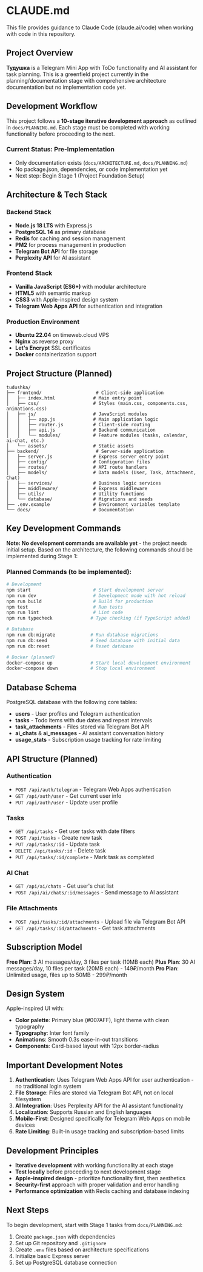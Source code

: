 # CLAUDE.md

This file provides guidance to Claude Code (claude.ai/code) when working with code in this repository.

## Project Overview

**Тудушка** is a Telegram Mini App with ToDo functionality and AI assistant for task planning. This is a greenfield project currently in the planning/documentation stage with comprehensive architecture documentation but no implementation code yet.

## Development Workflow

This project follows a **10-stage iterative development approach** as outlined in `docs/PLANNING.md`. Each stage must be completed with working functionality before proceeding to the next.

### Current Status: Pre-Implementation
- Only documentation exists (`docs/ARCHITECTURE.md`, `docs/PLANNING.md`)
- No package.json, dependencies, or code implementation yet
- Next step: Begin Stage 1 (Project Foundation Setup)

## Architecture & Tech Stack

### Backend Stack
- **Node.js 18 LTS** with Express.js
- **PostgreSQL 14** as primary database
- **Redis** for caching and session management
- **PM2** for process management in production
- **Telegram Bot API** for file storage
- **Perplexity API** for AI assistant

### Frontend Stack
- **Vanilla JavaScript (ES6+)** with modular architecture
- **HTML5** with semantic markup
- **CSS3** with Apple-inspired design system
- **Telegram Web Apps API** for authentication and integration

### Production Environment
- **Ubuntu 22.04** on timeweb.cloud VPS
- **Nginx** as reverse proxy
- **Let's Encrypt** SSL certificates
- **Docker** containerization support

## Project Structure (Planned)

```
tudushka/
├── frontend/                    # Client-side application
│   ├── index.html              # Main entry point
│   ├── css/                    # Styles (main.css, components.css, animations.css)
│   ├── js/                     # JavaScript modules
│   │   ├── app.js              # Main application logic
│   │   ├── router.js           # Client-side routing
│   │   ├── api.js              # Backend communication
│   │   └── modules/            # Feature modules (tasks, calendar, ai-chat, etc.)
│   └── assets/                 # Static assets
├── backend/                     # Server-side application
│   ├── server.js               # Express server entry point
│   ├── config/                 # Configuration files
│   ├── routes/                 # API route handlers
│   ├── models/                 # Data models (User, Task, Attachment, Chat)
│   ├── services/               # Business logic services
│   ├── middleware/             # Express middleware
│   ├── utils/                  # Utility functions
│   └── database/               # Migrations and seeds
├── .env.example                # Environment variables template
└── docs/                       # Documentation
```

## Key Development Commands

**Note: No development commands are available yet** - the project needs initial setup. Based on the architecture, the following commands should be implemented during Stage 1:

### Planned Commands (to be implemented):
```bash
# Development
npm start                       # Start development server
npm run dev                     # Development mode with hot reload
npm run build                   # Build for production
npm test                        # Run tests
npm run lint                    # Lint code
npm run typecheck              # Type checking (if TypeScript added)

# Database
npm run db:migrate             # Run database migrations
npm run db:seed                # Seed database with initial data
npm run db:reset               # Reset database

# Docker (planned)
docker-compose up              # Start local development environment
docker-compose down            # Stop local environment
```

## Database Schema

PostgreSQL database with the following core tables:
- **users** - User profiles and Telegram authentication
- **tasks** - Todo items with due dates and repeat intervals
- **task_attachments** - Files stored via Telegram Bot API
- **ai_chats** & **ai_messages** - AI assistant conversation history
- **usage_stats** - Subscription usage tracking for rate limiting

## API Structure (Planned)

### Authentication
- `POST /api/auth/telegram` - Telegram Web Apps authentication
- `GET /api/auth/user` - Get current user info
- `PUT /api/auth/user` - Update user profile

### Tasks
- `GET /api/tasks` - Get user tasks with date filters
- `POST /api/tasks` - Create new task
- `PUT /api/tasks/:id` - Update task
- `DELETE /api/tasks/:id` - Delete task
- `PUT /api/tasks/:id/complete` - Mark task as completed

### AI Chat
- `GET /api/ai/chats` - Get user's chat list
- `POST /api/ai/chats/:id/messages` - Send message to AI assistant

### File Attachments
- `POST /api/tasks/:id/attachments` - Upload file via Telegram Bot API
- `GET /api/tasks/:id/attachments` - Get task attachments

## Subscription Model

**Free Plan**: 3 AI messages/day, 3 files per task (10MB each)
**Plus Plan**: 30 AI messages/day, 10 files per task (20MB each) - 149₽/month
**Pro Plan**: Unlimited usage, files up to 50MB - 299₽/month

## Design System

Apple-inspired UI with:
- **Color palette**: Primary blue (#007AFF), light theme with clean typography
- **Typography**: Inter font family
- **Animations**: Smooth 0.3s ease-in-out transitions
- **Components**: Card-based layout with 12px border-radius

## Important Development Notes

1. **Authentication**: Uses Telegram Web Apps API for user authentication - no traditional login system
2. **File Storage**: Files are stored via Telegram Bot API, not on local filesystem
3. **AI Integration**: Uses Perplexity API for the AI assistant functionality
4. **Localization**: Supports Russian and English languages
5. **Mobile-First**: Designed specifically for Telegram Web Apps on mobile devices
6. **Rate Limiting**: Built-in usage tracking and subscription-based limits

## Development Principles

- **Iterative development** with working functionality at each stage
- **Test locally** before proceeding to next development stage
- **Apple-inspired design** - prioritize functionality first, then aesthetics
- **Security-first** approach with proper validation and error handling
- **Performance optimization** with Redis caching and database indexing

## Next Steps

To begin development, start with Stage 1 tasks from `docs/PLANNING.md`:
1. Create `package.json` with dependencies
2. Set up Git repository and `.gitignore`
3. Create `.env` files based on architecture specifications
4. Initialize basic Express server
5. Set up PostgreSQL database connection